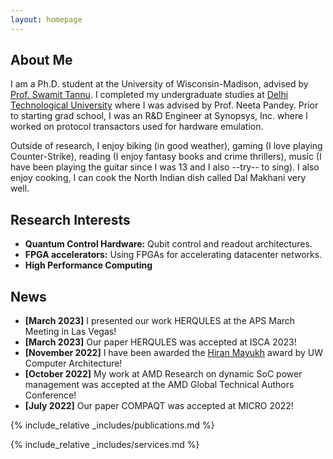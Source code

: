 ```yaml
---
layout: homepage
---
```


## About Me

I am a Ph.D. student at the University of Wisconsin-Madison, advised by <a href="https://swamittannu.com/">Prof. Swamit Tannu</a>. I completed my undergraduate studies at <a href="http://dtu.ac.in/">Delhi Technological University</a> where I was advised by Prof. Neeta Pandey. Prior to starting grad school, I was an R&D Engineer at Synopsys, Inc. where I worked on protocol transactors used for hardware emulation.

Outside of research, I enjoy biking (in good weather), gaming (I love playing Counter-Strike), reading (I enjoy fantasy books and crime thrillers), music (I have been playing the guitar since I was 13 and I also --try-- to sing). I also enjoy cooking, I can cook the North Indian dish called Dal Makhani very well.

## Research Interests

- **Quantum Control Hardware:** Qubit control and readout architectures.
- **FPGA accelerators:** Using FPGAs for accelerating datacenter networks.
- **High Performance Computing**

## News

- **[March 2023]** I presented our work HERQULES at the APS March Meeting in Las Vegas!
- **[March 2023]** Our paper HERQULES was accepted at ISCA 2023!
- **[November 2022]** I have been awarded the [Hiran Mayukh](https://research.cs.wisc.edu/arch/uwarch-wiki2/index.php/Main/HiranMayuk) award by UW Computer Architecture!
- **[October 2022]** My work at AMD Research on dynamic SoC power management was accepted at the AMD Global Technical Authors Conference!
- **[July 2022]** Our paper COMPAQT was accepted at MICRO 2022!

{% include_relative _includes/publications.md %}

{% include_relative _includes/services.md %}
